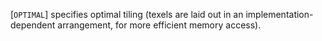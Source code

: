 [`OPTIMAL`] specifies optimal tiling (texels are laid
out in an implementation-dependent arrangement, for more efficient
memory access).